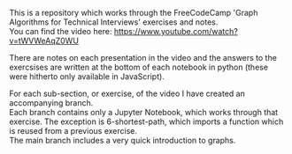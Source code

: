 This is a repository which works through the FreeCodeCamp 'Graph Algorithms for Technical Interviews' exercises and notes.<br>
You can find the video here: https://www.youtube.com/watch?v=tWVWeAqZ0WU

There are notes on each presentation in the video and the answers to the exercsises are written at the bottom of each notebook in python (these were hitherto only available in JavaScript).

For each sub-section, or exercise, of the video I have created an accompanying branch.<br>
Each branch contains only a Jupyter Notebook, which works through that exercise. The exception is 6-shortest-path, which imports a function which is reused from a previous exercise.<br>
The main branch includes a very quick introduction to graphs.
